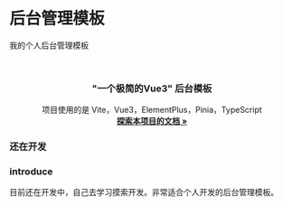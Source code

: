 # 后台管理模板

我的个人后台管理模板

<br />

<p align='center'>
  <h3 align="center">"一个极简的Vue3" 后台模板</h3>
   <p align="center">
    项目使用的是 Vite，Vue3，ElementPlus，Pinia，TypeScript
    <br />
    <a href="#"><strong>探索本项目的文档 »</strong></a>
  </p>
</p>


### 还在开发


### introduce
目前还在开发中，自己去学习摸索开发。非常适合个人开发的后台管理模板。